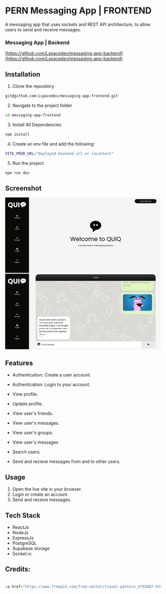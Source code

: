 # PERN Messaging App | FRONTEND

A messaging app that uses sockets and REST API architecture, to allow users to send and receive messages.

### Messaging App | Backend

[https://github.com/Lspacedev/messaging-app-backend](https://github.com/Lspacedev/messaging-app-backend)

## Installation

1. Clone the repository

```bash
git@github.com:Lspacedev/messaging-app-frontend.git
```

2. Navigate to the project folder

```bash
cd messaging-app-frontend
```

3.  Install All Dependencies

```bash
npm install
```

4. Create an env file and add the following:

```bash
VITE_PROD_URL="Deployed backend url or localhost"
```

5. Run the project

```bash
npm run dev
```

## Screenshot

![landing](public/images/screenshot.png)
![dashboard](public/images/screenshot2.png)

## Features

- Authentication: Create a user account.
- Authentication: Login to your account.
- View profile.
- Update profile.
- View user's friends.
- View user's messages.
- View user's groups.
- View user's messages

- Search users.
- Send and recieve messages from and to other users.

## Usage

1. Open the live site in your browser.
2. Login or create an account.
3. Send and receive messages.

## Tech Stack

- ReactJs
- NodeJs
- ExpressJs
- PostgreSQL
- Supabase storage
- Socket.io

## Credits:

```python

<a href="https://www.freepik.com/free-vector/travel-pattern_3792887.htm#from_view=detail_alsolike">Image by freepik</a>

```
